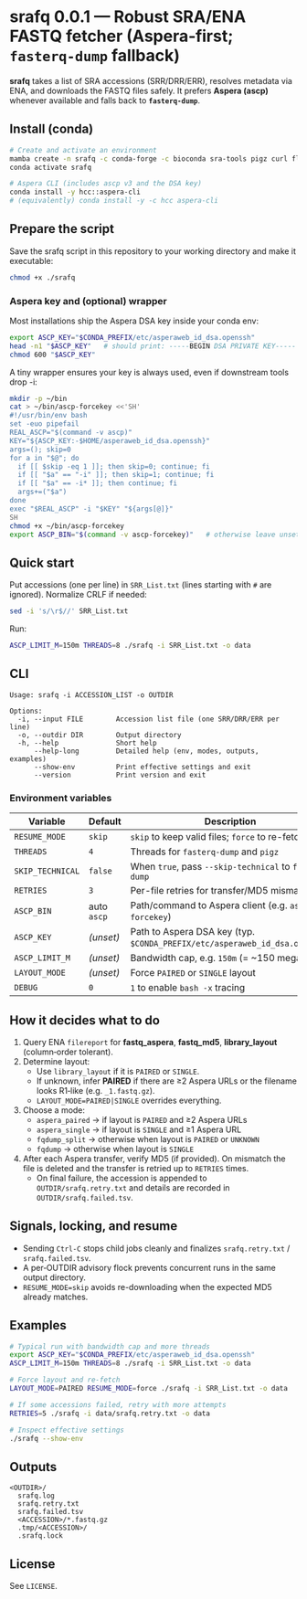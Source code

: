 # srafq 0.0.1 — Robust SRA/ENA FASTQ fetcher (Aspera‑first; `fasterq-dump` fallback)

**srafq** takes a list of SRA accessions (SRR/DRR/ERR), resolves metadata via ENA, and downloads the FASTQ files safely.
It prefers **Aspera (ascp)** whenever available and falls back to **`fasterq-dump`**.

## Install (conda)
```bash
# Create and activate an environment
mamba create -n srafq -c conda-forge -c bioconda sra-tools pigz curl flock ||     conda  create -n srafq -c conda-forge -c bioconda sra-tools pigz curl flock
conda activate srafq

# Aspera CLI (includes ascp v3 and the DSA key)
conda install -y hcc::aspera-cli
# (equivalently) conda install -y -c hcc aspera-cli
```

## Prepare the script
Save the srafq script in this repository to your working directory and make it executable:
```bash
chmod +x ./srafq
```

### Aspera key and (optional) wrapper
Most installations ship the Aspera DSA key inside your conda env:
```bash
export ASCP_KEY="$CONDA_PREFIX/etc/asperaweb_id_dsa.openssh"
head -n1 "$ASCP_KEY"   # should print: -----BEGIN DSA PRIVATE KEY-----
chmod 600 "$ASCP_KEY"
```
A tiny wrapper ensures your key is always used, even if downstream tools drop -i:
```bash
mkdir -p ~/bin
cat > ~/bin/ascp-forcekey <<'SH'
#!/usr/bin/env bash
set -euo pipefail
REAL_ASCP="$(command -v ascp)"
KEY="${ASCP_KEY:-$HOME/asperaweb_id_dsa.openssh}"
args=(); skip=0
for a in "$@"; do
  if [[ $skip -eq 1 ]]; then skip=0; continue; fi
  if [[ "$a" == "-i" ]]; then skip=1; continue; fi
  if [[ "$a" == -i* ]]; then continue; fi
  args+=("$a")
done
exec "$REAL_ASCP" -i "$KEY" "${args[@]}"
SH
chmod +x ~/bin/ascp-forcekey
export ASCP_BIN="$(command -v ascp-forcekey)"   # otherwise leave unset to auto-detect `ascp`
```

## Quick start
Put accessions (one per line) in `SRR_List.txt` (lines starting with `#` are ignored). Normalize CRLF if needed:
```bash
sed -i 's/\r$//' SRR_List.txt
```

Run:
```bash
ASCP_LIMIT_M=150m THREADS=8 ./srafq -i SRR_List.txt -o data
```

## CLI
```text
Usage: srafq -i ACCESSION_LIST -o OUTDIR

Options:
  -i, --input FILE        Accession list file (one SRR/DRR/ERR per line)
  -o, --outdir DIR        Output directory
  -h, --help              Short help
      --help-long         Detailed help (env, modes, outputs, examples)
      --show-env          Print effective settings and exit
      --version           Print version and exit
```

### Environment variables
| Variable | Default | Description |
|---|---|---|
| `RESUME_MODE` | `skip` | `skip` to keep valid files; `force` to re-fetch |
| `THREADS` | `4` | Threads for `fasterq-dump` and `pigz` |
| `SKIP_TECHNICAL` | `false` | When `true`, pass `--skip-technical` to `fasterq-dump` |
| `RETRIES` | `3` | Per-file retries for transfer/MD5 mismatch |
| `ASCP_BIN` | auto `ascp` | Path/command to Aspera client (e.g. `ascp-forcekey`) |
| `ASCP_KEY` | _(unset)_ | Path to Aspera DSA key (typ. `$CONDA_PREFIX/etc/asperaweb_id_dsa.openssh`) |
| `ASCP_LIMIT_M` | _(unset)_ | Bandwidth cap, e.g. `150m` (= ~150 megabits/s) |
| `LAYOUT_MODE` | _(unset)_ | Force `PAIRED` or `SINGLE` layout |
| `DEBUG` | `0` | `1` to enable `bash -x` tracing |

## How it decides what to do
1) Query ENA `filereport` for **fastq_aspera**, **fastq_md5**, **library_layout** (column‑order tolerant).  
2) Determine layout:
   - Use `library_layout` if it is `PAIRED` or `SINGLE`.
   - If unknown, infer **PAIRED** if there are ≥2 Aspera URLs or the filename looks R1‑like (e.g. `_1.fastq.gz`).
   - `LAYOUT_MODE=PAIRED|SINGLE` overrides everything.
3) Choose a mode:
   - `aspera_paired`   → if layout is `PAIRED` and ≥2 Aspera URLs
   - `aspera_single`   → if layout is `SINGLE` and ≥1 Aspera URL
   - `fqdump_split`    → otherwise when layout is `PAIRED` or `UNKNOWN`
   - `fqdump`          → otherwise when layout is `SINGLE`
4) After each Aspera transfer, verify MD5 (if provided). On mismatch the file is deleted and the transfer is retried up to `RETRIES` times.
   - On final failure, the accession is appended to `OUTDIR/srafq.retry.txt` and details are recorded in `OUTDIR/srafq.failed.tsv`.

## Signals, locking, and resume
- Sending `Ctrl-C` stops child jobs cleanly and finalizes `srafq.retry.txt` / `srafq.failed.tsv`.
- A per‑OUTDIR advisory flock prevents concurrent runs in the same output directory.
- `RESUME_MODE=skip` avoids re-downloading when the expected MD5 already matches.

## Examples
```bash
# Typical run with bandwidth cap and more threads
export ASCP_KEY="$CONDA_PREFIX/etc/asperaweb_id_dsa.openssh"
ASCP_LIMIT_M=150m THREADS=8 ./srafq -i SRR_List.txt -o data

# Force layout and re-fetch
LAYOUT_MODE=PAIRED RESUME_MODE=force ./srafq -i SRR_List.txt -o data

# If some accessions failed, retry with more attempts
RETRIES=5 ./srafq -i data/srafq.retry.txt -o data

# Inspect effective settings
./srafq --show-env
```

## Outputs
```
<OUTDIR>/
  srafq.log
  srafq.retry.txt
  srafq.failed.tsv
  <ACCESSION>/*.fastq.gz
  .tmp/<ACCESSION>/
  .srafq.lock
```

## License
See `LICENSE`.
